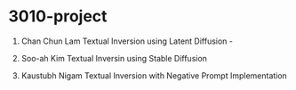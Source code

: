 # 3010-project

1. Chan Chun Lam
Textual Inversion using Latent Diffusion - 

2. Soo-ah Kim
Textual Inversin using Stable Diffusion

3. Kaustubh Nigam
Textual Inversion with Negative Prompt Implementation
